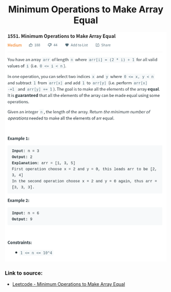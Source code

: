 <h1 align="center">Minimum Operations to Make Array Equal</h1>

![alt text](https://github.com/matthew01lokiet/Algorithmic-exercises/blob/main/z_description_images/Maths/minimum_operations_to_make_array_equal.png?raw=true)


### Link to source: 
- <a href="https://leetcode.com/problems/minimum-operations-to-make-array-equal/">Leetcode - Minimum Operations to Make Array Equal</a>

